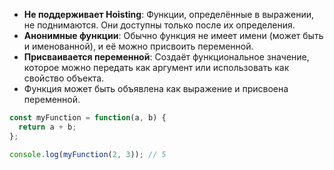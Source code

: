 

- **Не поддерживает Hoisting**: Функции, определённые в выражении, не поднимаются. Они доступны только после их определения.
- **Анонимные функции**: Обычно функция не имеет имени (может быть и именованной), и её можно присвоить переменной.
- **Присваивается переменной**: Создаёт функциональное значение, которое можно передать как аргумент или использовать как свойство объекта.
- Функция может быть объявлена как выражение и присвоена переменной.

```js
const myFunction = function(a, b) {
  return a + b;
};

console.log(myFunction(2, 3)); // 5
```
